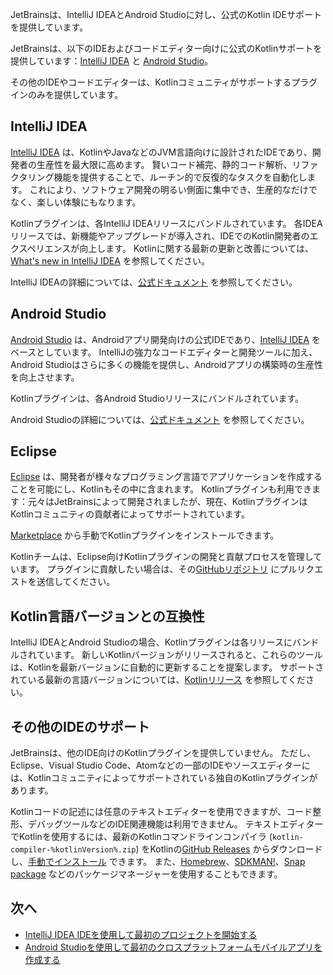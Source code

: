 [//]: # (title: Kotlin開発向けIDE)

<web-summary>JetBrainsは、IntelliJ IDEAとAndroid Studioに対し、公式のKotlin IDEサポートを提供しています。</web-summary>

JetBrainsは、以下のIDEおよびコードエディター向けに公式のKotlinサポートを提供しています：[IntelliJ IDEA](#intellij-idea) と [Android Studio](#android-studio)。

その他のIDEやコードエディターは、Kotlinコミュニティがサポートするプラグインのみを提供しています。

## IntelliJ IDEA

[IntelliJ IDEA](https://www.jetbrains.com/idea/download/) は、KotlinやJavaなどのJVM言語向けに設計されたIDEであり、開発者の生産性を最大限に高めます。
賢いコード補完、静的コード解析、リファクタリング機能を提供することで、ルーチン的で反復的なタスクを自動化します。
これにより、ソフトウェア開発の明るい側面に集中でき、生産的なだけでなく、楽しい体験にもなります。

Kotlinプラグインは、各IntelliJ IDEAリリースにバンドルされています。
各IDEAリリースでは、新機能やアップグレードが導入され、IDEでのKotlin開発者のエクスペリエンスが向上します。
Kotlinに関する最新の更新と改善については、[What's new in IntelliJ IDEA](https://www.jetbrains.com/idea/whatsnew/) を参照してください。

IntelliJ IDEAの詳細については、[公式ドキュメント](https://www.jetbrains.com/help/idea/discover-intellij-idea.html) を参照してください。

## Android Studio

[Android Studio](https://developer.android.com/studio) は、Androidアプリ開発向けの公式IDEであり、[IntelliJ IDEA](https://www.jetbrains.com/idea/) をベースとしています。
IntelliJの強力なコードエディターと開発ツールに加え、Android Studioはさらに多くの機能を提供し、Androidアプリの構築時の生産性を向上させます。

Kotlinプラグインは、各Android Studioリリースにバンドルされています。

Android Studioの詳細については、[公式ドキュメント](https://developer.android.com/studio/intro) を参照してください。

## Eclipse

[Eclipse](https://eclipseide.org/release/) は、開発者が様々なプログラミング言語でアプリケーションを作成することを可能にし、Kotlinもその中に含まれます。
Kotlinプラグインも利用できます：元々はJetBrainsによって開発されましたが、現在、KotlinプラグインはKotlinコミュニティの貢献者によってサポートされています。

[Marketplace](https://marketplace.eclipse.org/content/kotlin-plugin-eclipse) から手動でKotlinプラグインをインストールできます。

Kotlinチームは、Eclipse向けKotlinプラグインの開発と貢献プロセスを管理しています。
プラグインに貢献したい場合は、その[GitHubリポジトリ](https://github.com/Kotlin/kotlin-eclipse) にプルリクエストを送信してください。

## Kotlin言語バージョンとの互換性

IntelliJ IDEAとAndroid Studioの場合、Kotlinプラグインは各リリースにバンドルされています。
新しいKotlinバージョンがリリースされると、これらのツールは、Kotlinを最新バージョンに自動的に更新することを提案します。
サポートされている最新の言語バージョンについては、[Kotlinリリース](releases.md#ide-support) を参照してください。

## その他のIDEのサポート

JetBrainsは、他のIDE向けのKotlinプラグインを提供していません。
ただし、Eclipse、Visual Studio Code、Atomなどの一部のIDEやソースエディターには、Kotlinコミュニティによってサポートされている独自のKotlinプラグインがあります。

Kotlinコードの記述には任意のテキストエディターを使用できますが、コード整形、デバッグツールなどのIDE関連機能は利用できません。
テキストエディターでKotlinを使用するには、最新のKotlinコマンドラインコンパイラ (`kotlin-compiler-%kotlinVersion%.zip`) をKotlinの[GitHub Releases](%kotlinLatestUrl%) からダウンロードし、[手動でインストール](command-line.md#manual-install) できます。
また、[Homebrew](command-line.md#homebrew)、[SDKMAN!](command-line.md#sdkman)、[Snap package](command-line.md#snap-package) などのパッケージマネージャーを使用することもできます。

## 次へ

*   [IntelliJ IDEA IDEを使用して最初のプロジェクトを開始する](jvm-get-started.md)
*   [Android Studioを使用して最初のクロスプラットフォームモバイルアプリを作成する](https://www.jetbrains.com/help/kotlin-multiplatform-dev/multiplatform-create-first-app.html)